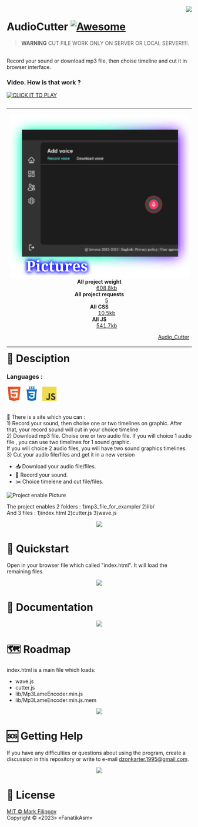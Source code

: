 <img src="https://raw.githubusercontent.com/matiassingers/awesome-readme/master/icon.png" align="right" />

# AudioCutter [![Awesome](https://cdn.jsdelivr.net/gh/sindresorhus/awesome@d7305f38d29fed78fa85652e3a63e154dd8e8829/media/badge.svg)](https://github.com/sindresorhus/awesome#readme)
> **WARNING**
> CUT FILE WORK ONLY ON SERVER OR LOCAL SERVER!!!!.
<br />
Record your sound or download mp3 file, then choise timeline and cut it in browser interface.


### Video. How is that work ?
[![CLICK IT TO PLAY](https://www.nucleustechnologies.com/blog/wp-content/uploads/2020/12/video-is-not-available-1.jpg)](https://www.youtube.com/watch?v=YOUTUBE_VIDEO_ID_HERE)

<table align="right" >
  <tr>
    <td>
    <center>
      <a href="" target="blank"><img src="y_min.svg" alt="youtube" align="left" /></a>
      <dl>
       <dt><b>All project weight</b></dt>
       <dd><a href="" target="blank">608,8kb</a></dd>
       <dt><b>All project requests</b></dt>
       <dd><a href="" target="blank">5</a></dd>
       <dt><b>All CSS</b></dt>
       <dd><a href="" target="blank">10,5kb</a></dd>
       <dt><b>All JS</b></dt>
       <dd><a href="" target="blank">541,7kb</a></dd>
      </dl>
    </center>
    <p align="right"><a href="" target="blank" align="right" >Audio_Cutter</a></p>
    </td>
  </tr>
</table>


# 🤖 Desciption
### Languages :
<div>
  <img src="https://github.com/devicons/devicon/blob/master/icons/html5/html5-original.svg" title="HTML5" alt="HTML" width="40" height="40"/>&nbsp;
  <img src="https://github.com/devicons/devicon/blob/master/icons/css3/css3-plain-wordmark.svg"  title="CSS3" alt="CSS" width="40" height="40"/>&nbsp;
  <img src="https://github.com/devicons/devicon/blob/master/icons/javascript/javascript-original.svg" title="JavaScript" alt="JavaScript" width="40" height="40"/>&nbsp;
</div>
<br />


🚀 There is a site which you can :
<br />1) Record your sound, then choise one or two timelines on graphic. After that, your record sound will cut in your choice timeline
<br />2) Download mp3 file. Choise one or two audio file. If you will choice 1 audio file , you can use two timelines for 1 sound graphic.
<br />If you will choice 2 audio files, you will have two sound graphics timelines.
<br />3) Cut your audio file/files and get it in a new version
   
- 📥 Download your audio file/files.
- 📼 Record your sound.
- ✂️ Choice timelene and cut file/files.

![Project enable Picture](https://projectenable.syr.edu/data/5df39259e28d8.png)

The project enables 2 folders : 1)mp3_file_for_example/ 2)lib/
<br />And 3 files : 1)index.html 2)cutter.js 3)wave.js
<div align="center">
    <img src="docs/book/.gitbook/assets/stack.gif">
</div>

# 📀 Quickstart
Open in your browser file which called "index.html". 
It will load the remaining files.
<div align="center">
    <img src="docs/book/.gitbook/assets/stack.gif">
</div>



# 📜 Documentation




<div align="center">
    <img src="docs/book/.gitbook/assets/stack.gif">
</div>


# 🗺 Roadmap
index.html is a main file which loads:
- wave.js
- cutter.js
- lib/Mp3LameEncoder.min.js
- lib/Mp3LameEncoder.min.js.mem
<div align="center">
    <img src="docs/book/.gitbook/assets/stack.gif">
</div>


# 🆘 Getting Help
If you have any difficulties or questions about using the program, create
a discussion in this repository or write to e-mail
<dzonkarter.1995@gmail.com>.
<div align="center">
    <img src="docs/book/.gitbook/assets/stack.gif">
</div>


# 📘 License
[MIT © Mark Filippov](https://github.com/FanatikAsm/AudioCutter/blob/main/LICENSE.TXT)   
Copyright © «2023» «FanatikAsm»
